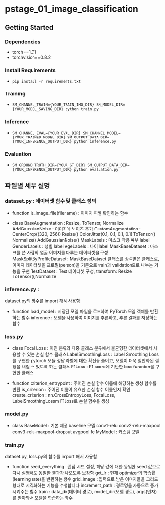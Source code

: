# pstage_01_image_classification

## Getting Started    
### Dependencies
- torch==1.7.1
- torchvision==0.8.2                                                              

### Install Requirements
- `pip install -r requirements.txt`

### Training
- `SM_CHANNEL_TRAIN={YOUR_TRAIN_IMG_DIR} SM_MODEL_DIR={YOUR_MODEL_SAVING_DIR} python train.py`

### Inference
- `SM_CHANNEL_EVAL={YOUR_EVAL_DIR} SM_CHANNEL_MODEL={YOUR_TRAINED_MODEL_DIR} SM_OUTPUT_DATA_DIR={YOUR_INFERENCE_OUTPUT_DIR} python inference.py`

### Evaluation
- `SM_GROUND_TRUTH_DIR={YOUR_GT_DIR} SM_OUTPUT_DATA_DIR={YOUR_INFERENCE_OUTPUT_DIR} python evaluation.py`


## 파일별 세부 설명
### dataset.py : 데이터셋 함수 및 클래스 정의
- function
    is_image_file(filename) : 이미지 파일 확인하는 함수

- class
    BaseAugmentation   : Resize, ToTensor, Normalize
    AddGaussianNoise   : 이미지에 노이즈 추가
    CustomAugmentation : CenterCrop((320, 256))
                         Resize()
                         ColorJitter(0.1, 0.1, 0.1, 0.1)
                         ToTensor()
                         Normalize()
                         AddGaussianNoise()
    MaskLabels         : 마스크 착용 여부 label
    GenderLabels       : 성별 label
    AgeLabels          : 나이 label
    MaskBaseDataset    : 마스크를 쓴 사람의 얼굴 이미지를 다루는 데이터셋을 구성
    MaskSplitByProfileDataset : MaskBaseDataset 클래스를 상속받은 클래스로,
                                이미지 데이터셋을 프로필(person)을 기준으로 train과 validation으로 나누는 기능을 구현
    TestDataset : Test 데이터셋 구성, transform: Resize, ToTensor(),Normalize


### inference.py : 
dataset.py의 함수를 import 해서 사용함
- function
    load_model : 저장된 모델 파일을 로드하여 PyTorch 모델 객체를 반환하는 함수 
    inference  : 모델을 사용하여 이미지를 추론하고, 추론 결과를 저장하는 함수

### loss.py
- class
    Focal Loss         : 이진 분류와 다중 클래스 분류에서 불균형한 데이터셋에서 사용할 수 있는 손실 함수 클래스
    LabelSmoothingLoss : Label Smoothing Loss를 구현한 pytorch 모듈
                         정답 라벨에 대한 확신을 줄이고, 모델이 더욱 일반화된 결정을 내릴 수 있도록 하는 클래스
    F1Loss :  F1 score에 기반한 loss function을 구현한 클래스

- function
    criterion_entrypoint : 주어진 손실 함수 이름에 해당하는 생성 함수를 반환
    is_criterion : 주어진 이름이 유효한 손실 함수 이름인지 확인
    create_criterion : nn.CrossEntropyLoss, FocalLoss, LabelSmoothingLossm F1Loss로 손실 함수를 생성

### model.py
- class
    BaseModel : 기본 제공 baseline 모델
                conv1-relu
                conv2-relu-maxpool
                conv3-relu-maxpool-dropout
                avgpool
                fc
    MyModel : 커스텀 모델

### train.py
dataset.py, loss.py의 함수를 import 해서 사용함
- function
    seed_everything : 랜덤 시드 설정, 해당 값에 대한 동일한 seed 값으로 다시 실행해도 동일한 결과가 나오도록 보장함
    get_lr : 현재 optimizer의 학습률(learning rate)을 반환하는 함수
    grid_image : 입력으로 받은 이미지들을 그리드 형태로 시각화하는 기능을 수행합니다
    increment_path : 경로명을 자동으로 증가시켜주는 함수
    train : data_dir(데이터 경로), model_dir(모델 경로), args(인자)를 받아와서 모델을 학습하는 함수